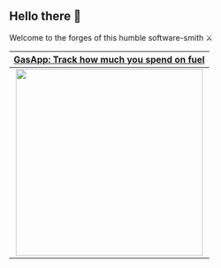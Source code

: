 ## Hello there 👋
Welcome to the forges of this humble software-smith ⚔️

|                                     [GasApp: Track how much you spend on fuel](https://github.com/Kafran-Portfolio/Gasosa)                          |
| :-------------------------------------------------------------------------------------------------------------------------------------------------: | 
| [<img src="https://user-images.githubusercontent.com/1889828/146836921-8b6dbcb4-4d52-496a-88ce-25455ea3289a.png" width="338" />](https://github.com/kafran/Gasosa) |
